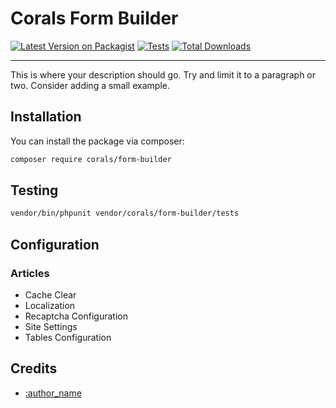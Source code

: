 # Corals Form Builder

[![Latest Version on Packagist](https://img.shields.io/packagist/v/:vendor_slug/:package_slug.svg?style=flat-square)](https://packagist.org/packages/:vendor_slug/:package_slug)
[![Tests](https://github.com/:vendor_slug/:package_slug/actions/workflows/run-tests.yml/badge.svg?branch=main)](https://github.com/:vendor_slug/:package_slug/actions/workflows/run-tests.yml)
[![Total Downloads](https://img.shields.io/packagist/dt/:vendor_slug/:package_slug.svg?style=flat-square)](https://packagist.org/packages/:vendor_slug/:package_slug)

<!--delete-->

---

This is where your description should go. Try and limit it to a paragraph or two. Consider adding a small example.

## Installation

You can install the package via composer:

```bash
composer require corals/form-builder
```

## Testing

```bash
vendor/bin/phpunit vendor/corals/form-builder/tests 
```

## Configuration
### Articles
- Cache Clear
- Localization
- Recaptcha Configuration
- Site Settings
- Tables Configuration


## Credits

- [:author_name](https://github.com/:author_username)
